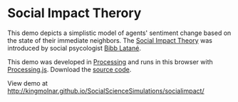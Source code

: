 # Social Impact Therory

This demo depicts a simplistic model of agents' sentiment change based on the state of their immediate neighbors.
The [Social Impact Theory](https://scholar.google.com/scholar?hl=en&q=social+impact+theory&btnG=&as_sdt=1%2C11&as_sdtp=) was introduced by social psycologist [Bibb Latan&eacute;](https://en.wikipedia.org/wiki/Bibb_Latané).

This demo was developed in <a href="https://processing.org">Processing</a> and runs in this browser
with <a href="http://processingjs.org">Processing.js</a>. Download the <a href="socialimpact.pde">source code</a>.
</p>

View demo at http://kingmolnar.github.io/SocialScienceSimulations/socialimpact/

